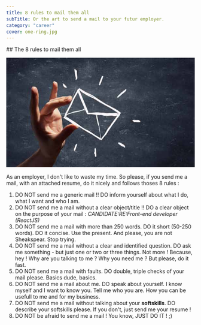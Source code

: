 ```yaml
---
title: 8 rules to mail them all
subTitle: Or the art to send a mail to your futur employer.
category: "career"
cover: one-ring.jpg
---
```


## The 8 rules to mail them all

![unsplash.com](./mail.jpg)

As an employer, I don't like to waste my time. So please, if you send me a mail, with an attached resume, do it nicely and follows thoses 8 rules :

1. DO NOT send me a generic mail !! DO inform yourself about what I do, what I want and who I am.
2. DO NOT send me a mail without a clear object/title !! DO a clear object on the purpose of your mail : _CANDIDATE:RE:Front-end developer (ReactJS)_
3. DO NOT send me a mail with more than 250 words. DO it short (50-250 words). DO it concise. Use the present. And please, you are not Sheakspear. Stop trying.
4. DO NOT send me a mail without a clear and identified question. DO ask me something - but just one or two or three things. Not more ! Because, hey ! Why are you talking to me ? Why you need me ? But please, do it fast.
5. DO NOT send me a mail with faults. DO double, triple checks of your mail please. Basics dude, basics.
6. DO NOT send me a mail about me. DO speak about yourself. I know myself and I want to know you. Tell me who you are. How you can be usefull to me and for my business.
7. DO NOT send me a mail without talking about your **softskills**. DO describe your softskills please. If you don't, just send me your resume !
8. DO NOT be afraid to send me a mail ! You know, JUST DO IT ! ;)
